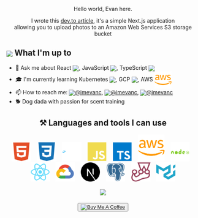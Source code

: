 <div align="center">
  
Hello world, Evan here. 

I wrote this [dev.to article](https://dev.to/imevanc/nextjs-aws-s3-upload-3njb), it's a simple Next.js application <br/> allowing you to upload photos to an Amazon Web Services S3 storage bucket

  
  
</div>
<div align="left">
  <h2><img align="center"
                src="https://emojis.slackmojis.com/emojis/images/1584726375/8272/blob-cool.gif?1584726375" width="28" />
            What I'm up to</h2>
        <ul>
            <li> 💬 Ask me about React <img align="center"
                    src="https://emojis.slackmojis.com/emojis/images/1473950148/1161/react.png?1473950148"
                    width="20" />, JavaScript <img align="center"
                    src="https://emojis.slackmojis.com/emojis/images/1450441296/151/javascript.png?1450441296"
                    width="20" />, TypeScript <img align="center" src="https://user-images.githubusercontent.com/96417438/199995998-75471604-7dcd-4edb-8916-9c35f931e92f.png" width="20"</li>
            <li> 🎓 I'm currently learning Kubernetes <img align="center" src="https://user-images.githubusercontent.com/96417438/199997086-48a653dc-e6ad-491b-8e86-934e5296bab9.png" width="20"/>, GCP <img align="center" src="https://user-images.githubusercontent.com/96417438/199997229-c3d04314-20a5-44af-b2dd-0070db6ea72b.png" width="20"/>,  AWS <img align="center" src="https://github.com/devicons/devicon/blob/master/icons/amazonwebservices/amazonwebservices-plain-wordmark.svg" width="45"/>  </li>
            <li>📫 How to reach me:
              <img align="center" src="https://user-images.githubusercontent.com/96417438/223284009-b0e293a2-8ca8-4d55-8f74-6a34ced34baf.png" width="20" /><a href="https://twitter.com/imevancc" target="_blank">@imevanc</a>, 
              <img align="center" src="https://user-images.githubusercontent.com/96417438/223284153-a7a6c1b7-67b4-4d5c-9f52-1b7b13082ab5.png" width="20" /><a href="https://stackoverflow.com/users/21338003/evan" target="_blank">@imevanc</a>,
              <img align="center" src="https://user-images.githubusercontent.com/96417438/223284614-3aafd533-4806-4d8e-a876-7ef082851edc.png" width="30" /><a href="https://stackoverflow.com/users/21338003/evan](https://dev.to/imevanc)" target="_blank">@imevanc</a>
            </li>
            <li>🐕 Dog dada with passion for scent training</li>
        </ul>
</div>
 
<div align="center">
  <h2> ⚒️ Languages and tools I can use</h2>
<img width="50" src="https://github.com/devicons/devicon/blob/master/icons/html5/html5-plain.svg" alt="html 5"/>&nbsp;&nbsp;&nbsp;
<img width="50" src="https://github.com/devicons/devicon/blob/master/icons/css3/css3-plain.svg" alt="css 3" />&nbsp;&nbsp;&nbsp;
<img width="50" src="https://github.com/devicons/devicon/blob/master/icons/tailwindcss/tailwindcss-original-wordmark.svg"/>&nbsp;&nbsp;&nbsp;
<img width="50" src="https://github.com/devicons/devicon/blob/master/icons/javascript/javascript-plain.svg" alt="javascript"/>&nbsp;&nbsp;&nbsp;
<img width="50" src="https://github.com/devicons/devicon/blob/master/icons/typescript/typescript-plain.svg" alt="javascript"/>&nbsp;&nbsp;&nbsp;
<img width="70" src="https://github.com/devicons/devicon/blob/master/icons/amazonwebservices/amazonwebservices-plain-wordmark.svg" alt="aws"/>&nbsp;&nbsp;&nbsp;
<img width="50" src="https://github.com/devicons/devicon/blob/master/icons/nodejs/nodejs-plain-wordmark.svg" alt="node js"/>&nbsp;&nbsp;&nbsp;
<img width="50" src="https://github.com/devicons/devicon/blob/master/icons/react/react-original.svg" alt="react js"/>&nbsp;&nbsp;&nbsp;
<img width="50" src="https://github.com/devicons/devicon/blob/master/icons/googlecloud/googlecloud-original.svg" alt="gcp"/>&nbsp;&nbsp;&nbsp;
<img width="50" src="https://github.com/devicons/devicon/blob/master/icons/nextjs/nextjs-original.svg" alt="react js"/>&nbsp;&nbsp;&nbsp;
<img width="50" src="https://github.com/devicons/devicon/blob/master/icons/postgresql/postgresql-plain.svg" alt="postgres sql" />&nbsp;&nbsp;&nbsp;
<img width="50" src="https://github.com/devicons/devicon/blob/master/icons/jest/jest-plain.svg" alt="jest"/>&nbsp;&nbsp;&nbsp;
<img width="50" src="https://github.com/devicons/devicon/blob/master/icons/materialui/materialui-plain.svg" alt="materialui"/>
</div>

<div align="center">
  <br/>
  <img src="https://komarev.com/ghpvc/?username=imevanc&color=brightgreen&style=flat-square&label=PROFILE+VIEWS +" width="130" />
  <br/>
  <br/>
  <button>
    <a href="https://www.buymeacoffee.com/imevanc" target="_blank">
      <img src="https://cdn.buymeacoffee.com/buttons/default-orange.png" alt="Buy Me A Coffee" width="200">
    </a>
  </button>
</div>

